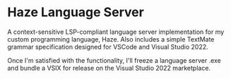 # Haze Language Server

A context-sensitive LSP-compliant language server implementation for my custom programming language, Haze. Also includes a simple TextMate grammar specification designed for VSCode and Visual Studio 2022.

Once I'm satisfied with the functionality, I'll freeze a language server .exe and bundle a VSIX for release on the Visual Studio 2022 marketplace.